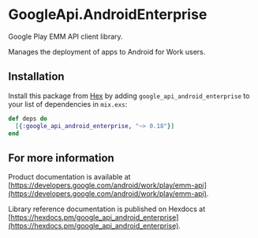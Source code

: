 # GoogleApi.AndroidEnterprise

Google Play EMM API client library.

Manages the deployment of apps to Android for Work users.

## Installation

Install this package from [Hex](https://hex.pm) by adding
`google_api_android_enterprise` to your list of dependencies in `mix.exs`:

```elixir
def deps do
  [{:google_api_android_enterprise, "~> 0.18"}]
end
```

## For more information

Product documentation is available at [https://developers.google.com/android/work/play/emm-api](https://developers.google.com/android/work/play/emm-api).

Library reference documentation is published on Hexdocs at
[https://hexdocs.pm/google_api_android_enterprise](https://hexdocs.pm/google_api_android_enterprise).
